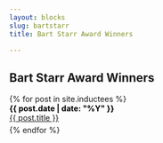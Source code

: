 ```yaml
---
layout: blocks
slug: bartstarr
title: Bart Starr Award Winners

---
```

<div class="container">
<h2>Bart Starr Award Winners</h2>
{% for post in site.inductees %}
<div class="team-entry" style=" margin-bottom: 5px;">
<a class="team-pos" style="color: #000; font-weight: bold;">{{ post.date | date: "%Y" }}</a><br /><a class="team-title" style="text-decoration: underline; width: 100%" href="{{ site.baseurl }}{{ post.url | replace: '.html', '' }}">{{ post.title }}</a>
</div>
{% endfor %}
</div>